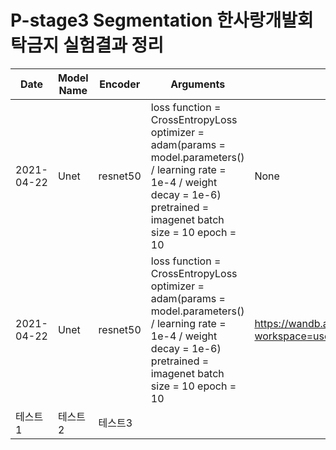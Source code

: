 # P-stage3 Segmentation 한사랑개발회 탁금지 실험결과 정리

|Date|Model Name|Encoder|Arguments|WanDB Link|LB score|ETC|
|----|----------|-------|---------|----------|--------|---|
|2021-04-22|Unet|resnet50|loss function = CrossEntropyLoss  optimizer = adam(params = model.parameters() / learning rate = 1e-4 / weight decay = 1e-6)  pretrained = imagenet  batch size = 10  epoch = 10|None||efficientnet 계열보다 빠른 학습 시간을 보임|
|2021-04-22|Unet|resnet50|loss function = CrossEntropyLoss  optimizer = adam(params = model.parameters() / learning rate = 1e-4 / weight decay = 1e-6)  pretrained = imagenet  batch size = 10  epoch = 10|<https://wandb.ai/pstage12/gjtak/runs/d2ts77ua?workspace=user-atica>||efficientnet 계열보다 빠른 학습 시간을 보임|
|테스트1|테스트2|테스트3|
